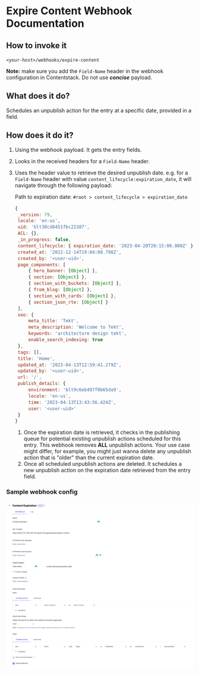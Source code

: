 # Expire Content Webhook Documentation

## How to invoke it

`<your-host>/webhooks/expire-content`

**Note:** make sure you add the `Field-Name` header in the webhook configuration in Contentstack. Do not use **_concise_** payload.

## What does it do?

Schedules an unpublish action for the entry at a specific date, provided in a field.

## How does it do it?

1. Using the webhook payload. It gets the entry fields.
1. Looks in the received headers for a `Field-Name` header.
1. Uses the header value to retrieve the desired unpublish date. e.g. for a `Field-Name` header with value `content_lifecycle:expiration_date`, it will navigate through the following payload:

   Path to expiration date: `#root > content_lifecycle > expiration_date`

   ```javascript
   {
    _version: 79,
    locale: 'en-us',
    uid: 'blt30cd8451fbc22387',
    ACL: {},
    _in_progress: false,
    content_lifecycle: { expiration_date: '2023-04-20T20:15:00.000Z' },
    created_at: '2022-12-14T19:04:08.798Z',
    created_by: '<user-uid>',
    page_components: [
        { hero_banner: [Object] },
        { section: [Object] },
        { section_with_buckets: [Object] },
        { from_blog: [Object] },
        { section_with_cards: [Object] },
        { section_json_rte: [Object] }
    ],
    seo: {
        meta_title: 'Tekt',
        meta_description: 'Welcome to Tekt',
        keywords: 'architecture design tekt',
        enable_search_indexing: true
    },
    tags: [],
    title: 'Home',
    updated_at: '2023-04-13T12:59:41.279Z',
    updated_by: '<user-uid>',
    url: '/',
    publish_details: {
        environment: 'blt9c6eb497f0b65da9',
        locale: 'en-us',
        time: '2023-04-13T13:43:56.424Z',
        user: '<user-uid>'
    }
   }
   ```

   1. Once the expiration date is retrieved, it checks in the publishing queue for potential existing unpublish actions scheduled for this entry. This webhook removes **ALL** unpublish actions. Your use case might differ, for example, you might just wanna delete any unpublish action that is "older" than the current expiration date.
   1. Once all scheduled unpublish actions are deleted. It schedules a new unpublish action on the expiration date retrieved from the entry field.

### Sample webhook config

![Sample Configuration](./sample-webhook-config.png)
